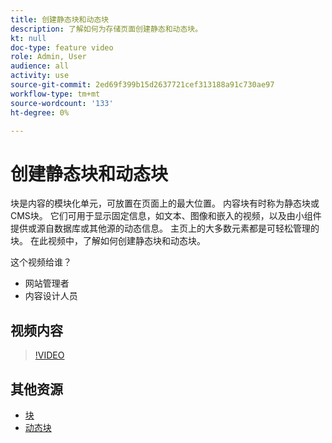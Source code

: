```yaml
---
title: 创建静态块和动态块
description: 了解如何为存储页面创建静态和动态块。
kt: null
doc-type: feature video
role: Admin, User
audience: all
activity: use
source-git-commit: 2ed69f399b15d2637721cef313188a91c730ae97
workflow-type: tm+mt
source-wordcount: '133'
ht-degree: 0%

---
```


# 创建静态块和动态块

块是内容的模块化单元，可放置在页面上的最大位置。 内容块有时称为静态块或CMS块。 它们可用于显示固定信息，如文本、图像和嵌入的视频，以及由小组件提供或源自数据库或其他源的动态信息。 主页上的大多数元素都是可轻松管理的块。 在此视频中，了解如何创建静态块和动态块。

这个视频给谁？

- 网站管理者
- 内容设计人员

## 视频内容

>[!VIDEO](https://video.tv.adobe.com/v/343783?quality=12&learn=on)

## 其他资源

- [块](https://docs.magento.com/user-guide/cms/blocks.html)
- [动态块](https://docs.magento.com/user-guide/cms/dynamic-blocks.html)
